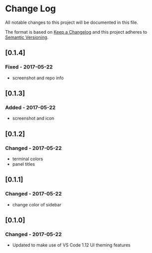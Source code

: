 # Change Log
All notable changes to this project will be documented in this file.

The format is based on [Keep a Changelog](http://keepachangelog.com/)
and this project adheres to [Semantic Versioning](http://semver.org/).

## [0.1.4]
### Fixed - 2017-05-22
- screenshot and repo info

## [0.1.3]
### Added - 2017-05-22
- screenshot and icon

## [0.1.2]
### Changed - 2017-05-22
- terminal colors
- panel titles

## [0.1.1]
### Changed - 2017-05-22
- change color of sidebar

## [0.1.0]
### Changed - 2017-05-22
- Updated to make use of VS Code 1.12 UI theming features

